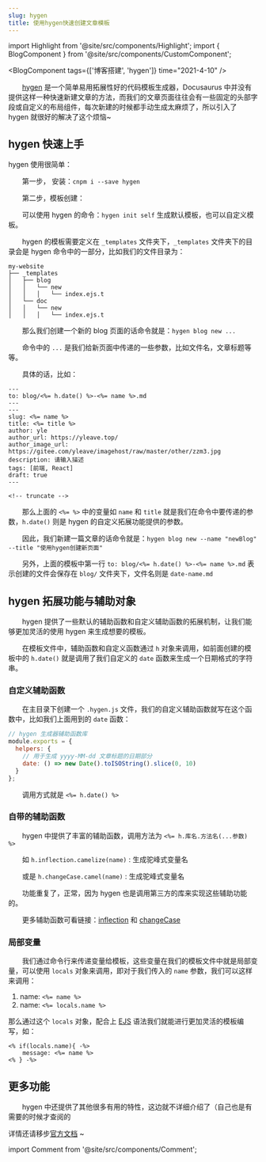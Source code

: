 ```yaml
---
slug: hygen
title: 使用hygen快速创建文章模板
---
```


import Highlight from '@site/src/components/Highlight';
import { BlogComponent } from '@site/src/components/CustomComponent';

<BlogComponent tags={['博客搭建', 'hygen']} time="2021-4-10" />

&emsp;&emsp;[hygen](https://www.hygen.io/) 是一个简单易用拓展性好的代码模板生成器，Docusaurus 中并没有提供这样一种快速新建文章的方法，而我们的文章页面往往会有一些固定的头部字段或自定义的布局组件，每次新建的时候都手动生成太麻烦了，所以引入了 hygen 就很好的解决了这个烦恼~


## hygen 快速上手

hygen 使用很简单：

&emsp;&emsp;第一步， 安装：`cnpm i --save hygen`

&emsp;&emsp;第二步，模板创建：

&emsp;&emsp;可以使用 hygen 的命令：`hygen init self` 生成默认模板，也可以自定义模板。

&emsp;&emsp;hygen 的模板需要定义在 `_templates` 文件夹下，`_templates` 文件夹下的目录会是 hygen 命令中的一部分，比如我们的文件目录为：

```
my-website
├── _templates
│   ├── blog
│   │	└── new
│   │	│	└── index.ejs.t
│   └── doc
│   │	└── new
│   │	│	└── index.ejs.t
```

&emsp;&emsp;那么我们创建一个新的 blog 页面的话命令就是：`hygen blog new ...`

&emsp;&emsp;命令中的 `...` 是我们给新页面中传递的一些参数，比如文件名，文章标题等等。

&emsp;&emsp;具体的话，比如：


```ejs title="_tmplates/blog/new/index.ejs.t"
---
to: blog/<%= h.date() %>-<%= name %>.md
---
---
slug: <%= name %>
title: <%= title %>
author: yle
author_url: https://yleave.top/
author_image_url: https://gitee.com/yleave/imagehost/raw/master/other/zzm3.jpg
description: 请输入描述
tags: [前端, React]
draft: true
---

<!-- truncate -->
```

&emsp;&emsp;那么上面的 `<%= %>` 中的变量如 `name` 和 `title` 就是我们在命令中要传递的参数，`h.date()` 则是 hygen 的自定义拓展功能提供的参数。

&emsp;&emsp;因此，我们新建一篇文章的话命令就是：`hygen blog new --name "newBlog" --title "使用hygen创建新页面"`

&emsp;&emsp;另外，上面的模板中第一行 `to: blog/<%= h.date() %>-<%= name %>.md` 表示创建的文件会保存在 `blog/` 文件夹下，文件名则是 `date-name.md`
 

## hygen 拓展功能与辅助对象

&emsp;&emsp;hygen 提供了一些默认的辅助函数和自定义辅助函数的拓展机制，让我们能够更加灵活的使用 hygen 来生成想要的模板。

&emsp;&emsp;在模板文件中，辅助函数和自定义函数通过 `h` 对象来调用，如前面创建的模板中的 `h.date()` 就是调用了我们自定义的 `date` 函数来生成一个日期格式的字符串。

### 自定义辅助函数

&emsp;&emsp;在主目录下创建一个 `.hygen.js` 文件，我们的自定义辅助函数就写在这个函数中，比如我们上面用到的 `date` 函数：

```js title=".hygen.js"
// hygen 生成器辅助函数库
module.exports = {
  helpers: {
    // 用于生成 yyyy-MM-dd 文章标题的日期部分
    date: () => new Date().toISOString().slice(0, 10)
  }
};

```

&emsp;&emsp;调用方式就是 `<%= h.date() %>`



### 自带的辅助函数

&emsp;&emsp;hygen 中提供了丰富的辅助函数，调用方法为 `<%= h.库名.方法名(...参数) %>`

&emsp;&emsp;如 `h.inflection.camelize(name)` : 生成驼峰式变量名

&emsp;&emsp;或是 `h.changeCase.camel(name)` : 生成驼峰式变量名

&emsp;&emsp;功能重复了，正常，因为 hygen 也是调用第三方的库来实现这些辅助功能的。

&emsp;&emsp;更多辅助函数可看链接：[inflection](https://github.com/dreamerslab/node.inflection) 和 [changeCase](https://github.com/blakeembrey/change-case)


### 局部变量

&emsp;&emsp;我们通过命令行来传递变量给模板，这些变量在我们的模板文件中就是局部变量，可以使用 `locals` 对象来调用，即对于我们传入的 `name` 参数，我们可以这样来调用：

1. name: `<%= name %>`
2. name: `<%= locals.name %>`

那么通过这个 `locals` 对象，配合上 [EJS](https://github.com/mde/ejs) 语法我们就能进行更加灵活的模板编写，如：

```ejs
<% if(locals.name){ -%>
    message: <%= name %>
<% } -%>
```


## 更多功能

&emsp;&emsp;hygen 中还提供了其他很多有用的特性，这边就不详细介绍了（自己也是有需要的时候才查阅的

详情还请移步[官方文档](https://www.hygen.io/) ~



import Comment from '@site/src/components/Comment';

<Comment />
